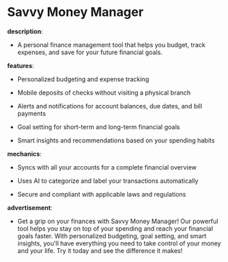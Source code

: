# Savvy Money Manager

**description**: 

- A personal finance management tool that helps you budget, track expenses, and save for your future financial goals.

**features**: 

- Personalized budgeting and expense tracking

- Mobile deposits of checks without visiting a physical branch

- Alerts and notifications for account balances, due dates, and bill payments

- Goal setting for short-term and long-term financial goals

- Smart insights and recommendations based on your spending habits

**mechanics**: 

- Syncs with all your accounts for a complete financial overview

- Uses AI to categorize and label your transactions automatically

- Secure and compliant with applicable laws and regulations

**advertisement**: 

- Get a grip on your finances with Savvy Money Manager! Our powerful tool helps you stay on top of your spending and reach your financial goals faster. With personalized budgeting, goal setting, and smart insights, you'll have everything you need to take control of your money and your life. Try it today and see the difference it makes!

